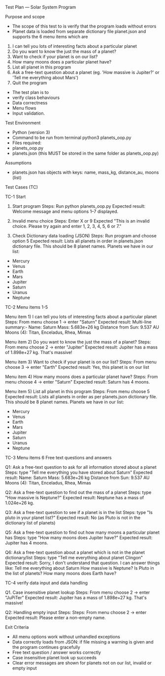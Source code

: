
Test Plan — Solar System Program

Purpose and scope
- The scope of this test to is verify that the program loads without errors
- Planet data is loaded from separate dictionary file planet.json and supports the 6 menu items which are
1) I can tell you lots of interesting facts about a particular planet
2) Do you want to know the just the mass of a planet?
3) Want to check if your planet is on our list?
4) How many moons does a particular planet have?
5) List all planet in this program
6) Ask a free-text question about a planet (eg. 'How massive is Jupiter?' or 'Tell me everything about Mars')
7) Quit the program
- The test plan is to
- verify class behaviours
- Data correctness
- Menu flows
- Input validation.

Test Environment
- Python (version 3)
- Command to be run from terminal python3 planets_oop.py
- Files required:
- planets_oop.py 
- planets.json (this MUST be stored in the same folder as planets_oop.py)

Assumptions
- planets.json has objects with keys: name, mass_kg, distance_au, moons (list)

Test Cases (TC)

TC-1 Start
1. Start program
Steps: Run python planets_oop.py
Expected result: Welcome message and menu options 1–7 displayed.  

2. Invalid menu choice
Steps: Enter X or 9
Expected "This is an invalid choice. Please try again and enter 1, 2, 3, 4, 5, 6 or 7."

3. Check Dictionary data loading (JSON)
Steps: Run program and choose option 5
Expected result: Lists all planets in order in planets.json dictionary file.  This should be 8 planet names.
Planets we have in our list:
- Mercury
- Venus
- Earth
- Mars
- Jupiter
- Saturn
- Uranus
- Neptune

TC-2 Menu items 1-5

Menu item 1) I can tell you lots of interesting facts about a particular planet
Steps: From menu choose 1 → enter "Saturn"
Expected result: Multi-line summary:-
Name: Saturn
Mass: 5.683e+26 kg
Distance from Sun: 9.537 AU
Moons (4): Titan, Enceladus, Rhea, Mimas

Menu item 2) Do you want to know the just the mass of a planet?
Steps: From menu choose 2 → enter "Jupiter"
Expected result: Jupiter has a mass of 1.898e+27 kg. That's massive!

Menu item 3) Want to check if your planet is on our list?
Steps: From menu choose 3 → enter "Earth"
Expected result: Yes, this planet is on our list

Menu item 4) How many moons does a particular planet have?
Steps: From menu choose 4 → enter "Saturn"
Expected result: Saturn has 4 moons.

Menu item 5) List all planet in this program
Steps: From menu choose 5
Expected result: Lists all planets in order as per planets.json dictionary file.  This should be 8 planet names.
Planets we have in our list:
- Mercury
- Venus
- Earth
- Mars
- Jupiter
- Saturn
- Uranus
- Neptune

TC-3 Menu items 6 Free text questions and answers

Q1: Ask a free-text question to ask for all information stored about a planet
Steps: type "Tell me everything you have stored about Saturn"
Expected result: Name: Saturn
Mass: 5.683e+26 kg
Distance from Sun: 9.537 AU
Moons (4): Titan, Enceladus, Rhea, Mimas

Q2: Ask a free-text question to find out the mass of a planet
Steps: type "How massive is Neptune?"
Expected result: Neptune has a mass of 1.024e+26 kg.

Q3: Ask a free-text question to see if a planet is in the list
Steps: type "Is pluto in your planet list?"
Expected result: No (as Pluto is not in the dictionary list of planets)

Q5: Ask a free-text question to find out how many moons a particular planet has
Steps: type "How many moons does Jupiter have?"
Expected result: Jupiter has 4 moons.

Q6: Ask a free-text question about a planet which is not in the planet dictionary/list
Steps: type "Tell me everything about planet Clingon"
Expected result: Sorry, I don't understand that question.  I can answer things like:
Tell me everything about Saturn
How massive is Neptune?
Is Pluto in the list of planets?
How many moons does Earth have?

TC-4 verify data input and data handling

Q1. Case insensitive planet lookup
Steps: From menu choose 2 → enter "JuPiTer"
Expected result: Jupiter has a mass of 1.898e+27 kg. That's massive!

Q2: Handling empty input
Steps: Steps: From menu choose 2 → enter 
Expected result: Please enter a non-empty name.

Exit Criteria
- All menu options work without unhandled exceptions
- Data correctly loads from JSON: if file missing a warning is given and the program continues gracefully
- Free text question / answer works correctly
- Case insensitive planet look up succeeds
- Clear error messages are shown for planets not on our list, invalid or empty input
